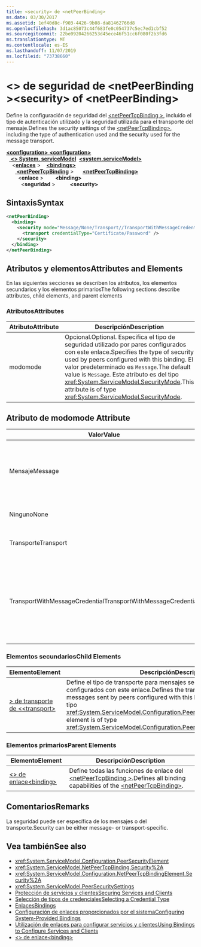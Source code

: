 ```yaml
---
title: <security> de <netPeerBinding>
ms.date: 03/30/2017
ms.assetid: 1ef40d8c-f903-4426-9b08-da81462766d8
ms.openlocfilehash: 3d1ac85073c44f683fe0c054737c5ec7ed1cbf52
ms.sourcegitcommit: 22be09204266253d45ece46f51cc6f080f2b3fd6
ms.translationtype: MT
ms.contentlocale: es-ES
ms.lasthandoff: 11/07/2019
ms.locfileid: "73738660"
---
```

# <a name="security-of-netpeerbinding"></a><span data-ttu-id="7493b-102">\<> de seguridad de \<netPeerBinding ></span><span class="sxs-lookup"><span data-stu-id="7493b-102">\<security> of \<netPeerBinding></span></span>
<span data-ttu-id="7493b-103">Define la configuración de seguridad del [\<netPeerTcpBinding >](netpeertcpbinding.md), incluido el tipo de autenticación utilizado y la seguridad utilizada para el transporte del mensaje.</span><span class="sxs-lookup"><span data-stu-id="7493b-103">Defines the security settings of the [\<netPeerTcpBinding>](netpeertcpbinding.md), including the type of authentication used and the security used for the message transport.</span></span>  
  
<span data-ttu-id="7493b-104">[ **\<configuration>** ](../configuration-element.md)</span><span class="sxs-lookup"><span data-stu-id="7493b-104">[**\<configuration>**](../configuration-element.md)</span></span>\
<span data-ttu-id="7493b-105">&nbsp;&nbsp;[ **\<> System. serviceModel**](system-servicemodel.md)</span><span class="sxs-lookup"><span data-stu-id="7493b-105">&nbsp;&nbsp;[**\<system.serviceModel>**](system-servicemodel.md)</span></span>\
<span data-ttu-id="7493b-106">&nbsp;&nbsp;&nbsp;&nbsp;\<[**enlaces**](bindings.md) ></span><span class="sxs-lookup"><span data-stu-id="7493b-106">&nbsp;&nbsp;&nbsp;&nbsp;[**\<bindings>**](bindings.md)</span></span>\
<span data-ttu-id="7493b-107">&nbsp;&nbsp;&nbsp;&nbsp;&nbsp;&nbsp;[ **\<netPeerTcpBinding**](netpeertcpbinding.md) ></span><span class="sxs-lookup"><span data-stu-id="7493b-107">&nbsp;&nbsp;&nbsp;&nbsp;&nbsp;&nbsp;[**\<netPeerTcpBinding>**](netpeertcpbinding.md)</span></span>\
<span data-ttu-id="7493b-108">&nbsp;&nbsp;&nbsp;&nbsp;&nbsp;&nbsp;&nbsp;&nbsp;\<**enlace** ></span><span class="sxs-lookup"><span data-stu-id="7493b-108">&nbsp;&nbsp;&nbsp;&nbsp;&nbsp;&nbsp;&nbsp;&nbsp;**\<binding>**</span></span>\
<span data-ttu-id="7493b-109">&nbsp;&nbsp;&nbsp;&nbsp;&nbsp;&nbsp;&nbsp;&nbsp;&nbsp;&nbsp;\<**seguridad** ></span><span class="sxs-lookup"><span data-stu-id="7493b-109">&nbsp;&nbsp;&nbsp;&nbsp;&nbsp;&nbsp;&nbsp;&nbsp;&nbsp;&nbsp;**\<security>**</span></span>  
  
## <a name="syntax"></a><span data-ttu-id="7493b-110">Sintaxis</span><span class="sxs-lookup"><span data-stu-id="7493b-110">Syntax</span></span>  
  
```xml  
<netPeerBinding>
  <binding>
    <security mode="Message/None/Transport//TransportWithMessageCredential">
      <transport credentialType="Certificate/Password" />
    </security>
  </binding>
</netPeerBinding>
```  
  
## <a name="attributes-and-elements"></a><span data-ttu-id="7493b-111">Atributos y elementos</span><span class="sxs-lookup"><span data-stu-id="7493b-111">Attributes and Elements</span></span>  
 <span data-ttu-id="7493b-112">En las siguientes secciones se describen los atributos, los elementos secundarios y los elementos primarios</span><span class="sxs-lookup"><span data-stu-id="7493b-112">The following sections describe attributes, child elements, and parent elements</span></span>  
  
### <a name="attributes"></a><span data-ttu-id="7493b-113">Atributos</span><span class="sxs-lookup"><span data-stu-id="7493b-113">Attributes</span></span>  
  
|<span data-ttu-id="7493b-114">Atributo</span><span class="sxs-lookup"><span data-stu-id="7493b-114">Attribute</span></span>|<span data-ttu-id="7493b-115">Descripción</span><span class="sxs-lookup"><span data-stu-id="7493b-115">Description</span></span>|  
|---------------|-----------------|  
|<span data-ttu-id="7493b-116">modo</span><span class="sxs-lookup"><span data-stu-id="7493b-116">mode</span></span>|<span data-ttu-id="7493b-117">Opcional.</span><span class="sxs-lookup"><span data-stu-id="7493b-117">Optional.</span></span> <span data-ttu-id="7493b-118">Especifica el tipo de seguridad utilizado por pares configurados con este enlace.</span><span class="sxs-lookup"><span data-stu-id="7493b-118">Specifies the type of security used by peers configured with this binding.</span></span> <span data-ttu-id="7493b-119">El valor predeterminado es `Message`.</span><span class="sxs-lookup"><span data-stu-id="7493b-119">The default value is `Message`.</span></span> <span data-ttu-id="7493b-120">Este atributo es del tipo <xref:System.ServiceModel.SecurityMode>.</span><span class="sxs-lookup"><span data-stu-id="7493b-120">This attribute is of type <xref:System.ServiceModel.SecurityMode>.</span></span>|  
  
## <a name="mode-attribute"></a><span data-ttu-id="7493b-121">Atributo de modo</span><span class="sxs-lookup"><span data-stu-id="7493b-121">mode Attribute</span></span>  
  
|<span data-ttu-id="7493b-122">Valor</span><span class="sxs-lookup"><span data-stu-id="7493b-122">Value</span></span>|<span data-ttu-id="7493b-123">Descripción</span><span class="sxs-lookup"><span data-stu-id="7493b-123">Description</span></span>|  
|-----------|-----------------|  
|<span data-ttu-id="7493b-124">Mensaje</span><span class="sxs-lookup"><span data-stu-id="7493b-124">Message</span></span>|<span data-ttu-id="7493b-125">La seguridad SOAP proporciona autenticación, integridad y confidencialidad.</span><span class="sxs-lookup"><span data-stu-id="7493b-125">SOAP security provides authentication, integrity and confidentiality.</span></span>|  
|<span data-ttu-id="7493b-126">Ninguno</span><span class="sxs-lookup"><span data-stu-id="7493b-126">None</span></span>|<span data-ttu-id="7493b-127">La seguridad está deshabilitada.</span><span class="sxs-lookup"><span data-stu-id="7493b-127">Security is disabled.</span></span>|  
|<span data-ttu-id="7493b-128">Transporte</span><span class="sxs-lookup"><span data-stu-id="7493b-128">Transport</span></span>|<span data-ttu-id="7493b-129">La seguridad se proporciona utilizando HTTPS.</span><span class="sxs-lookup"><span data-stu-id="7493b-129">Security is provided using HTTPS.</span></span>|  
|<span data-ttu-id="7493b-130">TransportWithMessageCredential</span><span class="sxs-lookup"><span data-stu-id="7493b-130">TransportWithMessageCredential</span></span>|<span data-ttu-id="7493b-131">HTTPS proporciona autenticación y confidencialidad.</span><span class="sxs-lookup"><span data-stu-id="7493b-131">HTTPS provides authentication and confidentiality.</span></span> <span data-ttu-id="7493b-132">Los mensajes SOAP proporcionan tipos de credencial enriquecidos.</span><span class="sxs-lookup"><span data-stu-id="7493b-132">SOAP messages provide rich credential types.</span></span>|  
  
### <a name="child-elements"></a><span data-ttu-id="7493b-133">Elementos secundarios</span><span class="sxs-lookup"><span data-stu-id="7493b-133">Child Elements</span></span>  
  
|<span data-ttu-id="7493b-134">Elemento</span><span class="sxs-lookup"><span data-stu-id="7493b-134">Element</span></span>|<span data-ttu-id="7493b-135">Descripción</span><span class="sxs-lookup"><span data-stu-id="7493b-135">Description</span></span>|  
|-------------|-----------------|  
|[<span data-ttu-id="7493b-136">> de transporte de \<</span><span class="sxs-lookup"><span data-stu-id="7493b-136">\<transport></span></span>](transport-of-netpeertcpbinding.md)|<span data-ttu-id="7493b-137">Define el tipo de transporte para mensajes seguros enviados por pares configurados con este enlace.</span><span class="sxs-lookup"><span data-stu-id="7493b-137">Defines the transport type for secured messages sent by peers configured with this binding.</span></span> <span data-ttu-id="7493b-138">Este elemento es del tipo <xref:System.ServiceModel.Configuration.PeerTransportSecurityElement>.</span><span class="sxs-lookup"><span data-stu-id="7493b-138">This element is of type <xref:System.ServiceModel.Configuration.PeerTransportSecurityElement>.</span></span>|  
  
### <a name="parent-elements"></a><span data-ttu-id="7493b-139">Elementos primarios</span><span class="sxs-lookup"><span data-stu-id="7493b-139">Parent Elements</span></span>  
  
|<span data-ttu-id="7493b-140">Elemento</span><span class="sxs-lookup"><span data-stu-id="7493b-140">Element</span></span>|<span data-ttu-id="7493b-141">Descripción</span><span class="sxs-lookup"><span data-stu-id="7493b-141">Description</span></span>|  
|-------------|-----------------|  
|[<span data-ttu-id="7493b-142">\<> de enlace</span><span class="sxs-lookup"><span data-stu-id="7493b-142">\<binding></span></span>](bindings.md)|<span data-ttu-id="7493b-143">Define todas las funciones de enlace del [\<netPeerTcpBinding >](netpeertcpbinding.md).</span><span class="sxs-lookup"><span data-stu-id="7493b-143">Defines all binding capabilities of the [\<netPeerTcpBinding>](netpeertcpbinding.md).</span></span>|  
  
## <a name="remarks"></a><span data-ttu-id="7493b-144">Comentarios</span><span class="sxs-lookup"><span data-stu-id="7493b-144">Remarks</span></span>  
 <span data-ttu-id="7493b-145">La seguridad puede ser específica de los mensajes o del transporte.</span><span class="sxs-lookup"><span data-stu-id="7493b-145">Security can be either message- or transport-specific.</span></span>  
  
## <a name="see-also"></a><span data-ttu-id="7493b-146">Vea también</span><span class="sxs-lookup"><span data-stu-id="7493b-146">See also</span></span>

- <xref:System.ServiceModel.Configuration.PeerSecurityElement>
- <xref:System.ServiceModel.NetPeerTcpBinding.Security%2A>
- <xref:System.ServiceModel.Configuration.NetPeerTcpBindingElement.Security%2A>
- <xref:System.ServiceModel.PeerSecuritySettings>
- [<span data-ttu-id="7493b-147">Protección de servicios y clientes</span><span class="sxs-lookup"><span data-stu-id="7493b-147">Securing Services and Clients</span></span>](../../../wcf/feature-details/securing-services-and-clients.md)
- [<span data-ttu-id="7493b-148">Selección de tipos de credenciales</span><span class="sxs-lookup"><span data-stu-id="7493b-148">Selecting a Credential Type</span></span>](../../../wcf/feature-details/selecting-a-credential-type.md)
- [<span data-ttu-id="7493b-149">Enlaces</span><span class="sxs-lookup"><span data-stu-id="7493b-149">Bindings</span></span>](../../../wcf/bindings.md)
- [<span data-ttu-id="7493b-150">Configuración de enlaces proporcionados por el sistema</span><span class="sxs-lookup"><span data-stu-id="7493b-150">Configuring System-Provided Bindings</span></span>](../../../wcf/feature-details/configuring-system-provided-bindings.md)
- [<span data-ttu-id="7493b-151">Utilización de enlaces para configurar servicios y clientes</span><span class="sxs-lookup"><span data-stu-id="7493b-151">Using Bindings to Configure Services and Clients</span></span>](../../../wcf/using-bindings-to-configure-services-and-clients.md)
- [<span data-ttu-id="7493b-152">\<> de enlace</span><span class="sxs-lookup"><span data-stu-id="7493b-152">\<binding></span></span>](bindings.md)
